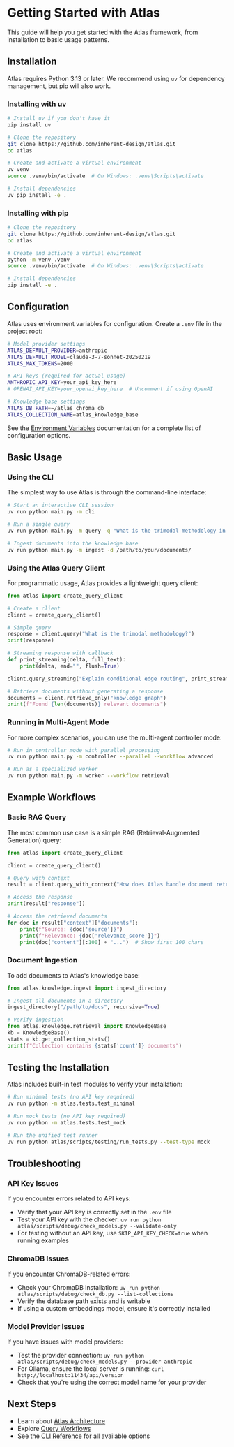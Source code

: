 # Getting Started with Atlas

This guide will help you get started with the Atlas framework, from installation to basic usage patterns.

## Installation

Atlas requires Python 3.13 or later. We recommend using `uv` for dependency management, but pip will also work.

### Installing with uv

```bash
# Install uv if you don't have it
pip install uv

# Clone the repository
git clone https://github.com/inherent-design/atlas.git
cd atlas

# Create and activate a virtual environment
uv venv
source .venv/bin/activate  # On Windows: .venv\Scripts\activate

# Install dependencies
uv pip install -e .
```

### Installing with pip

```bash
# Clone the repository
git clone https://github.com/inherent-design/atlas.git
cd atlas

# Create and activate a virtual environment
python -m venv .venv
source .venv/bin/activate  # On Windows: .venv\Scripts\activate

# Install dependencies
pip install -e .
```

## Configuration

Atlas uses environment variables for configuration. Create a `.env` file in the project root:

```bash
# Model provider settings
ATLAS_DEFAULT_PROVIDER=anthropic
ATLAS_DEFAULT_MODEL=claude-3-7-sonnet-20250219
ATLAS_MAX_TOKENS=2000

# API keys (required for actual usage)
ANTHROPIC_API_KEY=your_api_key_here
# OPENAI_API_KEY=your_openai_key_here  # Uncomment if using OpenAI

# Knowledge base settings
ATLAS_DB_PATH=~/atlas_chroma_db
ATLAS_COLLECTION_NAME=atlas_knowledge_base
```

See the [Environment Variables](../reference/env_variables.md) documentation for a complete list of configuration options.

## Basic Usage

### Using the CLI

The simplest way to use Atlas is through the command-line interface:

```bash
# Start an interactive CLI session
uv run python main.py -m cli

# Run a single query
uv run python main.py -m query -q "What is the trimodal methodology in Atlas?"

# Ingest documents into the knowledge base
uv run python main.py -m ingest -d /path/to/your/documents/
```

### Using the Atlas Query Client

For programmatic usage, Atlas provides a lightweight query client:

```python
from atlas import create_query_client

# Create a client
client = create_query_client()

# Simple query
response = client.query("What is the trimodal methodology?")
print(response)

# Streaming response with callback
def print_streaming(delta, full_text):
    print(delta, end="", flush=True)

client.query_streaming("Explain conditional edge routing", print_streaming)

# Retrieve documents without generating a response
documents = client.retrieve_only("knowledge graph")
print(f"Found {len(documents)} relevant documents")
```

### Running in Multi-Agent Mode

For more complex scenarios, you can use the multi-agent controller mode:

```bash
# Run in controller mode with parallel processing
uv run python main.py -m controller --parallel --workflow advanced

# Run as a specialized worker
uv run python main.py -m worker --workflow retrieval
```

## Example Workflows

### Basic RAG Query

The most common use case is a simple RAG (Retrieval-Augmented Generation) query:

```python
from atlas import create_query_client

client = create_query_client()

# Query with context
result = client.query_with_context("How does Atlas handle document retrieval?")

# Access the response
print(result["response"])

# Access the retrieved documents
for doc in result["context"]["documents"]:
    print(f"Source: {doc['source']}")
    print(f"Relevance: {doc['relevance_score']}")
    print(doc["content"][:100] + "...")  # Show first 100 chars
```

### Document Ingestion

To add documents to Atlas's knowledge base:

```python
from atlas.knowledge.ingest import ingest_directory

# Ingest all documents in a directory
ingest_directory("/path/to/docs", recursive=True)

# Verify ingestion
from atlas.knowledge.retrieval import KnowledgeBase
kb = KnowledgeBase()
stats = kb.get_collection_stats()
print(f"Collection contains {stats['count']} documents")
```

## Testing the Installation

Atlas includes built-in test modules to verify your installation:

```bash
# Run minimal tests (no API key required)
uv run python -m atlas.tests.test_minimal

# Run mock tests (no API key required)
uv run python -m atlas.tests.test_mock

# Run the unified test runner
uv run python atlas/scripts/testing/run_tests.py --test-type mock
```

## Troubleshooting

### API Key Issues

If you encounter errors related to API keys:

- Verify that your API key is correctly set in the `.env` file
- Test your API key with the checker: `uv run python atlas/scripts/debug/check_models.py --validate-only`
- For testing without an API key, use `SKIP_API_KEY_CHECK=true` when running examples

### ChromaDB Issues

If you encounter ChromaDB-related errors:

- Check your ChromaDB installation: `uv run python atlas/scripts/debug/check_db.py --list-collections`
- Verify the database path exists and is writable
- If using a custom embeddings model, ensure it's correctly installed

### Model Provider Issues

If you have issues with model providers:

- Test the provider connection: `uv run python atlas/scripts/debug/check_models.py --provider anthropic`
- For Ollama, ensure the local server is running: `curl http://localhost:11434/api/version`
- Check that you're using the correct model name for your provider

## Next Steps

- Learn about [Atlas Architecture](../architecture/)
- Explore [Query Workflows](../workflows/query.md)
- See the [CLI Reference](../reference/cli.md) for all available options
